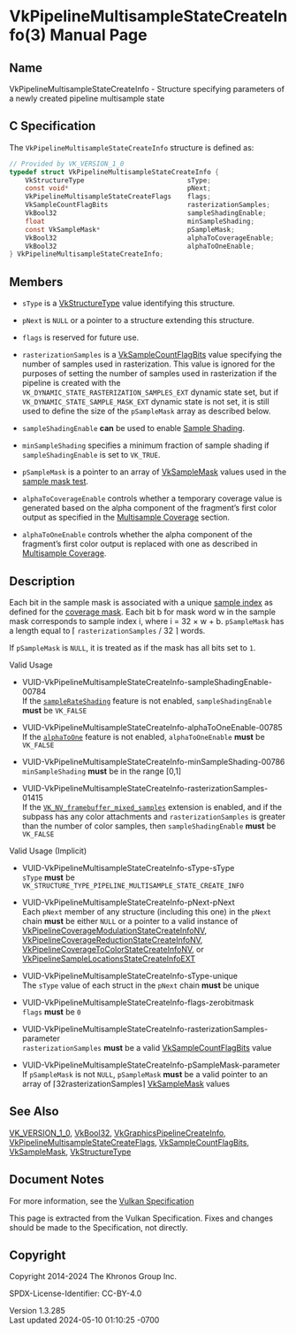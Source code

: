 # VkPipelineMultisampleStateCreateInfo(3) Manual Page

## Name

VkPipelineMultisampleStateCreateInfo - Structure specifying parameters
of a newly created pipeline multisample state



## <a href="#_c_specification" class="anchor"></a>C Specification

The `VkPipelineMultisampleStateCreateInfo` structure is defined as:

``` c
// Provided by VK_VERSION_1_0
typedef struct VkPipelineMultisampleStateCreateInfo {
    VkStructureType                          sType;
    const void*                              pNext;
    VkPipelineMultisampleStateCreateFlags    flags;
    VkSampleCountFlagBits                    rasterizationSamples;
    VkBool32                                 sampleShadingEnable;
    float                                    minSampleShading;
    const VkSampleMask*                      pSampleMask;
    VkBool32                                 alphaToCoverageEnable;
    VkBool32                                 alphaToOneEnable;
} VkPipelineMultisampleStateCreateInfo;
```

## <a href="#_members" class="anchor"></a>Members

- `sType` is a [VkStructureType](https://registry.khronos.org/vulkan/specs/1.3-extensions/man/html/VkStructureType.html) value identifying
  this structure.

- `pNext` is `NULL` or a pointer to a structure extending this
  structure.

- `flags` is reserved for future use.

- `rasterizationSamples` is a
  [VkSampleCountFlagBits](https://registry.khronos.org/vulkan/specs/1.3-extensions/man/html/VkSampleCountFlagBits.html) value specifying
  the number of samples used in rasterization. This value is ignored for
  the purposes of setting the number of samples used in rasterization if
  the pipeline is created with the
  `VK_DYNAMIC_STATE_RASTERIZATION_SAMPLES_EXT` dynamic state set, but if
  `VK_DYNAMIC_STATE_SAMPLE_MASK_EXT` dynamic state is not set, it is
  still used to define the size of the `pSampleMask` array as described
  below.

- `sampleShadingEnable` **can** be used to enable <a
  href="https://registry.khronos.org/vulkan/specs/1.3-extensions/html/vkspec.html#primsrast-sampleshading"
  target="_blank" rel="noopener">Sample Shading</a>.

- `minSampleShading` specifies a minimum fraction of sample shading if
  `sampleShadingEnable` is set to `VK_TRUE`.

- `pSampleMask` is a pointer to an array of
  [VkSampleMask](https://registry.khronos.org/vulkan/specs/1.3-extensions/man/html/VkSampleMask.html) values used in the <a
  href="https://registry.khronos.org/vulkan/specs/1.3-extensions/html/vkspec.html#fragops-samplemask"
  target="_blank" rel="noopener">sample mask test</a>.

- `alphaToCoverageEnable` controls whether a temporary coverage value is
  generated based on the alpha component of the fragment’s first color
  output as specified in the <a
  href="https://registry.khronos.org/vulkan/specs/1.3-extensions/html/vkspec.html#fragops-covg"
  target="_blank" rel="noopener">Multisample Coverage</a> section.

- `alphaToOneEnable` controls whether the alpha component of the
  fragment’s first color output is replaced with one as described in <a
  href="https://registry.khronos.org/vulkan/specs/1.3-extensions/html/vkspec.html#fragops-covg"
  target="_blank" rel="noopener">Multisample Coverage</a>.

## <a href="#_description" class="anchor"></a>Description

Each bit in the sample mask is associated with a unique <a
href="https://registry.khronos.org/vulkan/specs/1.3-extensions/html/vkspec.html#primsrast-multisampling-coverage-mask"
target="_blank" rel="noopener">sample index</a> as defined for the <a
href="https://registry.khronos.org/vulkan/specs/1.3-extensions/html/vkspec.html#primsrast-multisampling-coverage-mask"
target="_blank" rel="noopener">coverage mask</a>. Each bit b for mask
word w in the sample mask corresponds to sample index i, where i = 32 ×
w + b. `pSampleMask` has a length equal to ⌈ `rasterizationSamples` / 32
⌉ words.

If `pSampleMask` is `NULL`, it is treated as if the mask has all bits
set to `1`.

Valid Usage

- <a
  href="#VUID-VkPipelineMultisampleStateCreateInfo-sampleShadingEnable-00784"
  id="VUID-VkPipelineMultisampleStateCreateInfo-sampleShadingEnable-00784"></a>
  VUID-VkPipelineMultisampleStateCreateInfo-sampleShadingEnable-00784  
  If the <a
  href="https://registry.khronos.org/vulkan/specs/1.3-extensions/html/vkspec.html#features-sampleRateShading"
  target="_blank" rel="noopener"><code>sampleRateShading</code></a>
  feature is not enabled, `sampleShadingEnable` **must** be `VK_FALSE`

- <a
  href="#VUID-VkPipelineMultisampleStateCreateInfo-alphaToOneEnable-00785"
  id="VUID-VkPipelineMultisampleStateCreateInfo-alphaToOneEnable-00785"></a>
  VUID-VkPipelineMultisampleStateCreateInfo-alphaToOneEnable-00785  
  If the <a
  href="https://registry.khronos.org/vulkan/specs/1.3-extensions/html/vkspec.html#features-alphaToOne"
  target="_blank" rel="noopener"><code>alphaToOne</code></a> feature is
  not enabled, `alphaToOneEnable` **must** be `VK_FALSE`

- <a
  href="#VUID-VkPipelineMultisampleStateCreateInfo-minSampleShading-00786"
  id="VUID-VkPipelineMultisampleStateCreateInfo-minSampleShading-00786"></a>
  VUID-VkPipelineMultisampleStateCreateInfo-minSampleShading-00786  
  `minSampleShading` **must** be in the range \[0,1\]

- <a
  href="#VUID-VkPipelineMultisampleStateCreateInfo-rasterizationSamples-01415"
  id="VUID-VkPipelineMultisampleStateCreateInfo-rasterizationSamples-01415"></a>
  VUID-VkPipelineMultisampleStateCreateInfo-rasterizationSamples-01415  
  If the
  [`VK_NV_framebuffer_mixed_samples`](VK_NV_framebuffer_mixed_samples.html)
  extension is enabled, and if the subpass has any color attachments and
  `rasterizationSamples` is greater than the number of color samples,
  then `sampleShadingEnable` **must** be `VK_FALSE`

Valid Usage (Implicit)

- <a href="#VUID-VkPipelineMultisampleStateCreateInfo-sType-sType"
  id="VUID-VkPipelineMultisampleStateCreateInfo-sType-sType"></a>
  VUID-VkPipelineMultisampleStateCreateInfo-sType-sType  
  `sType` **must** be
  `VK_STRUCTURE_TYPE_PIPELINE_MULTISAMPLE_STATE_CREATE_INFO`

- <a href="#VUID-VkPipelineMultisampleStateCreateInfo-pNext-pNext"
  id="VUID-VkPipelineMultisampleStateCreateInfo-pNext-pNext"></a>
  VUID-VkPipelineMultisampleStateCreateInfo-pNext-pNext  
  Each `pNext` member of any structure (including this one) in the
  `pNext` chain **must** be either `NULL` or a pointer to a valid
  instance of
  [VkPipelineCoverageModulationStateCreateInfoNV](https://registry.khronos.org/vulkan/specs/1.3-extensions/man/html/VkPipelineCoverageModulationStateCreateInfoNV.html),
  [VkPipelineCoverageReductionStateCreateInfoNV](https://registry.khronos.org/vulkan/specs/1.3-extensions/man/html/VkPipelineCoverageReductionStateCreateInfoNV.html),
  [VkPipelineCoverageToColorStateCreateInfoNV](https://registry.khronos.org/vulkan/specs/1.3-extensions/man/html/VkPipelineCoverageToColorStateCreateInfoNV.html),
  or
  [VkPipelineSampleLocationsStateCreateInfoEXT](https://registry.khronos.org/vulkan/specs/1.3-extensions/man/html/VkPipelineSampleLocationsStateCreateInfoEXT.html)

- <a href="#VUID-VkPipelineMultisampleStateCreateInfo-sType-unique"
  id="VUID-VkPipelineMultisampleStateCreateInfo-sType-unique"></a>
  VUID-VkPipelineMultisampleStateCreateInfo-sType-unique  
  The `sType` value of each struct in the `pNext` chain **must** be
  unique

- <a href="#VUID-VkPipelineMultisampleStateCreateInfo-flags-zerobitmask"
  id="VUID-VkPipelineMultisampleStateCreateInfo-flags-zerobitmask"></a>
  VUID-VkPipelineMultisampleStateCreateInfo-flags-zerobitmask  
  `flags` **must** be `0`

- <a
  href="#VUID-VkPipelineMultisampleStateCreateInfo-rasterizationSamples-parameter"
  id="VUID-VkPipelineMultisampleStateCreateInfo-rasterizationSamples-parameter"></a>
  VUID-VkPipelineMultisampleStateCreateInfo-rasterizationSamples-parameter  
  `rasterizationSamples` **must** be a valid
  [VkSampleCountFlagBits](https://registry.khronos.org/vulkan/specs/1.3-extensions/man/html/VkSampleCountFlagBits.html) value

- <a
  href="#VUID-VkPipelineMultisampleStateCreateInfo-pSampleMask-parameter"
  id="VUID-VkPipelineMultisampleStateCreateInfo-pSampleMask-parameter"></a>
  VUID-VkPipelineMultisampleStateCreateInfo-pSampleMask-parameter  
  If `pSampleMask` is not `NULL`, `pSampleMask` **must** be a valid
  pointer to an array of ⌈32rasterizationSamples​⌉
  [VkSampleMask](https://registry.khronos.org/vulkan/specs/1.3-extensions/man/html/VkSampleMask.html) values

## <a href="#_see_also" class="anchor"></a>See Also

[VK_VERSION_1_0](https://registry.khronos.org/vulkan/specs/1.3-extensions/man/html/VK_VERSION_1_0.html), [VkBool32](https://registry.khronos.org/vulkan/specs/1.3-extensions/man/html/VkBool32.html),
[VkGraphicsPipelineCreateInfo](https://registry.khronos.org/vulkan/specs/1.3-extensions/man/html/VkGraphicsPipelineCreateInfo.html),
[VkPipelineMultisampleStateCreateFlags](https://registry.khronos.org/vulkan/specs/1.3-extensions/man/html/VkPipelineMultisampleStateCreateFlags.html),
[VkSampleCountFlagBits](https://registry.khronos.org/vulkan/specs/1.3-extensions/man/html/VkSampleCountFlagBits.html),
[VkSampleMask](https://registry.khronos.org/vulkan/specs/1.3-extensions/man/html/VkSampleMask.html),
[VkStructureType](https://registry.khronos.org/vulkan/specs/1.3-extensions/man/html/VkStructureType.html)

## <a href="#_document_notes" class="anchor"></a>Document Notes

For more information, see the <a
href="https://registry.khronos.org/vulkan/specs/1.3-extensions/html/vkspec.html#VkPipelineMultisampleStateCreateInfo"
target="_blank" rel="noopener">Vulkan Specification</a>

This page is extracted from the Vulkan Specification. Fixes and changes
should be made to the Specification, not directly.

## <a href="#_copyright" class="anchor"></a>Copyright

Copyright 2014-2024 The Khronos Group Inc.

SPDX-License-Identifier: CC-BY-4.0

Version 1.3.285  
Last updated 2024-05-10 01:10:25 -0700
